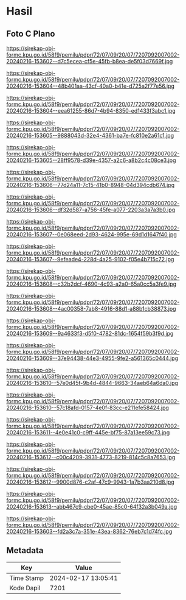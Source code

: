 # Hasil

## Foto C Plano

https://sirekap-obj-formc.kpu.go.id/58f9/pemilu/pdpr/72/07/09/20/07/7207092007002-20240216-153602--d7c5ecea-cf5e-45fb-b8ea-de5f03d7669f.jpg

https://sirekap-obj-formc.kpu.go.id/58f9/pemilu/pdpr/72/07/09/20/07/7207092007002-20240216-153604--48b401aa-43cf-40a0-b41e-d725a2f77e56.jpg

https://sirekap-obj-formc.kpu.go.id/58f9/pemilu/pdpr/72/07/09/20/07/7207092007002-20240216-153604--eea61255-86d7-4b94-8350-ed1433f3abc1.jpg

https://sirekap-obj-formc.kpu.go.id/58f9/pemilu/pdpr/72/07/09/20/07/7207092007002-20240216-153605--9888043d-32e4-4361-ba7e-fc810e2a61c1.jpg

https://sirekap-obj-formc.kpu.go.id/58f9/pemilu/pdpr/72/07/09/20/07/7207092007002-20240216-153605--28ff9578-d39e-4357-a2c6-a8b2c4c08ce3.jpg

https://sirekap-obj-formc.kpu.go.id/58f9/pemilu/pdpr/72/07/09/20/07/7207092007002-20240216-153606--77d24a11-7c15-41b0-8948-04d394cdb674.jpg

https://sirekap-obj-formc.kpu.go.id/58f9/pemilu/pdpr/72/07/09/20/07/7207092007002-20240216-153606--df32d587-a756-45fe-a077-2203a3a7a3b0.jpg

https://sirekap-obj-formc.kpu.go.id/58f9/pemilu/pdpr/72/07/09/20/07/7207092007002-20240216-153607--0e068eed-2d93-4624-995e-69d1d1647f40.jpg

https://sirekap-obj-formc.kpu.go.id/58f9/pemilu/pdpr/72/07/09/20/07/7207092007002-20240216-153607--9efeade4-228d-4a25-9102-f05e4b715c72.jpg

https://sirekap-obj-formc.kpu.go.id/58f9/pemilu/pdpr/72/07/09/20/07/7207092007002-20240216-153608--c32b2dcf-4690-4c93-a2a0-65a0cc5a3fe9.jpg

https://sirekap-obj-formc.kpu.go.id/58f9/pemilu/pdpr/72/07/09/20/07/7207092007002-20240216-153608--4ac00358-7ab8-4916-88d1-a88b1cb38873.jpg

https://sirekap-obj-formc.kpu.go.id/58f9/pemilu/pdpr/72/07/09/20/07/7207092007002-20240216-153609--9a4633f3-d5f0-4782-81dc-1654f59b3f9d.jpg

https://sirekap-obj-formc.kpu.go.id/58f9/pemilu/pdpr/72/07/09/20/07/7207092007002-20240216-153609--37e94438-44e3-4955-9fe2-a561365c0444.jpg

https://sirekap-obj-formc.kpu.go.id/58f9/pemilu/pdpr/72/07/09/20/07/7207092007002-20240216-153610--57e0d45f-9b4d-4844-9663-34aeb64a6da0.jpg

https://sirekap-obj-formc.kpu.go.id/58f9/pemilu/pdpr/72/07/09/20/07/7207092007002-20240216-153610--57c18afd-0157-4e0f-83cc-e211efe58424.jpg

https://sirekap-obj-formc.kpu.go.id/58f9/pemilu/pdpr/72/07/09/20/07/7207092007002-20240216-153611--4e0e41c0-c9ff-445e-bf75-87a13ee59c73.jpg

https://sirekap-obj-formc.kpu.go.id/58f9/pemilu/pdpr/72/07/09/20/07/7207092007002-20240216-153612--c00c4209-3931-4773-8219-814c5c8a7653.jpg

https://sirekap-obj-formc.kpu.go.id/58f9/pemilu/pdpr/72/07/09/20/07/7207092007002-20240216-153612--9900d876-c2af-47c9-9943-1a7b3aa210d8.jpg

https://sirekap-obj-formc.kpu.go.id/58f9/pemilu/pdpr/72/07/09/20/07/7207092007002-20240216-153613--abb467c9-cbe0-45ae-85c0-64f32a3b049a.jpg

https://sirekap-obj-formc.kpu.go.id/58f9/pemilu/pdpr/72/07/09/20/07/7207092007002-20240216-153603--fd2a3c7a-351e-43ea-8362-76eb7c1d74fc.jpg


## Metadata

| Key        | Value               |
| ---------- | ------------------- |
| Time Stamp | 2024-02-17 13:05:41 |
| Kode Dapil | 7201                |



